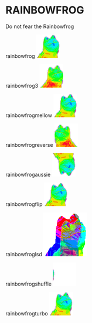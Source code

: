 # RAINBOWFROG

Do not fear the Rainbowfrog

rainbowfrog ![rainbowfrog](frogs/rainbowfrog.gif)

rainbowfrog3 ![rainbowfrog](frogs/rainbowfrog3.gif)

rainbowfrogmellow ![rainbowfrog](frogs/rainbowfrogmellow.gif)

rainbowfrogreverse ![rainbowfrog](frogs/rainbowfrogreverse.gif)

rainbowfrogaussie ![rainbowfrog](frogs/rainbowfrogaussie.gif)

rainbowfrogflip ![rainbowfrog](frogs/rainbowfrogflip.gif)

rainbowfroglsd ![rainbowfrog](frogs/rainbowfroglsd.gif)

rainbowfrogshuffle ![rainbowfrog](frogs/rainbowfrogshuffle.gif)

rainbowfrogturbo ![rainbowfrog](frogs/rainbowfrogturbo.gif)
